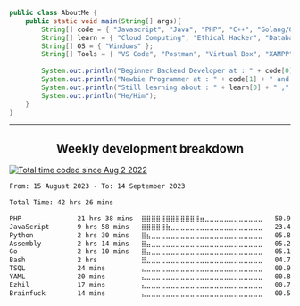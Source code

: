 ```java
public class AboutMe {
    public static void main(String[] args){
        String[] code = { "Javascript", "Java", "PHP", "C++", "Golang/Go", "Python" };
        String[] learn = { "Cloud Computing", "Ethical Hacker", "Database" };
        String[] OS = { "Windows" };
        String[] Tools = { "VS Code", "Postman", "Virtual Box", "XAMPP" }
        
        System.out.println("Beginner Backend Developer at : " + code[0] + " , " + code[2] + " and " + code[4]);
        System.out.println("Newbie Programmer at : " + code[1] + " and " + code[3]);
        System.out.println("Still learning about : " + learn[0] + " ," + learn[1] + " ," + code[4] + " and " + learn[2]); 
        System.out.println("He/Him");
    }
}
```

---

<h2 align="center">Weekly development breakdown</h2>
<a href="https://wakatime.com/@33791fca-8736-4c64-8881-e10ce8cd9773"><img src="https://wakatime.com/badge/user/33791fca-8736-4c64-8881-e10ce8cd9773.svg" alt="Total time coded since Aug 2 2022" /></a>
<p align="center">
<!--START_SECTION:waka-->

```txt
From: 15 August 2023 - To: 14 September 2023

Total Time: 42 hrs 26 mins

PHP              21 hrs 38 mins  ⣿⣿⣿⣿⣿⣿⣿⣿⣿⣿⣿⣿⣶⣀⣀⣀⣀⣀⣀⣀⣀⣀⣀⣀⣀   50.99 %
JavaScript       9 hrs 58 mins   ⣿⣿⣿⣿⣿⣷⣀⣀⣀⣀⣀⣀⣀⣀⣀⣀⣀⣀⣀⣀⣀⣀⣀⣀⣀   23.49 %
Python           2 hrs 30 mins   ⣿⣦⣀⣀⣀⣀⣀⣀⣀⣀⣀⣀⣀⣀⣀⣀⣀⣀⣀⣀⣀⣀⣀⣀⣀   05.89 %
Assembly         2 hrs 14 mins   ⣿⣤⣀⣀⣀⣀⣀⣀⣀⣀⣀⣀⣀⣀⣀⣀⣀⣀⣀⣀⣀⣀⣀⣀⣀   05.27 %
Go               2 hrs 10 mins   ⣿⣤⣀⣀⣀⣀⣀⣀⣀⣀⣀⣀⣀⣀⣀⣀⣀⣀⣀⣀⣀⣀⣀⣀⣀   05.13 %
Bash             2 hrs           ⣿⣄⣀⣀⣀⣀⣀⣀⣀⣀⣀⣀⣀⣀⣀⣀⣀⣀⣀⣀⣀⣀⣀⣀⣀   04.74 %
TSQL             24 mins         ⣄⣀⣀⣀⣀⣀⣀⣀⣀⣀⣀⣀⣀⣀⣀⣀⣀⣀⣀⣀⣀⣀⣀⣀⣀   00.94 %
YAML             20 mins         ⣄⣀⣀⣀⣀⣀⣀⣀⣀⣀⣀⣀⣀⣀⣀⣀⣀⣀⣀⣀⣀⣀⣀⣀⣀   00.82 %
Ezhil            17 mins         ⣄⣀⣀⣀⣀⣀⣀⣀⣀⣀⣀⣀⣀⣀⣀⣀⣀⣀⣀⣀⣀⣀⣀⣀⣀   00.70 %
Brainfuck        14 mins         ⣄⣀⣀⣀⣀⣀⣀⣀⣀⣀⣀⣀⣀⣀⣀⣀⣀⣀⣀⣀⣀⣀⣀⣀⣀   00.58 %
```

<!--END_SECTION:waka-->
</p>
